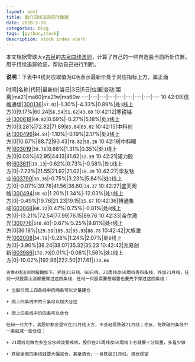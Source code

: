 ```yaml
---
layout: post
title: 股价四线法则实时数据
date: 2020-5-10
categories: blog
tags: [python,stock]
description: stock index alert
---
```



本文根据雪球大v[古泉](https://xueqiu.com/u/7148646888)的[古泉四线法则](https://xueqiu.com/7148646888/130498192)，计算了自己的一些自选股当前所处位置，用于持续追踪验证，帮助自己进行判断。

**说明**：下表中4线对应取值为`红色`表示最新价处于对应指标上方，属正面

时间|名称|代码|最新价|当日|3日|5日|位置|变动|距离|ma21|ma60|ma21w|ma60w
---|---|---|---|---|---|---|---|---
10:42:09|信维通信|[300136](https://xueqiu.com/S/SZ300136)|`57.02`|-1.30%|-4.33%|0.89%|处`3`线上方|0|9.17%|60.24|`56.54`|`51.62`|`43.60`
10:42:12|寒锐钴业|[300618](https://xueqiu.com/S/SZ300618)|`69.82`|0.69%|-0.27%|5.18%|处`2`线上方|0|3.28%|72.82|71.89|`63.84`|`63.02`
10:42:15|中科创达|[300496](https://xueqiu.com/S/SZ300496)|`84.84`|-1.10%|-0.19%|2.17%|处`2`线上方|0|10.67%|88.72|90.43|`78.82`|`58.26`
10:42:19|中科曙光|[603019](https://xueqiu.com/S/SH603019)|`39.76`|0.68%|1.31%|0.35%|处`1`线上方|0|0.03%|42.95|44.13|41.62|`32.59`
10:42:21|诺力股份|[603611](https://xueqiu.com/S/SH603611)|`19.13`|-0.62%|0.73%|-0.58%|处`1`线上方|0|-7.23%|21.55|21.92|21.02|`18.39`
10:42:27|华友钴业|[603799](https://xueqiu.com/S/SH603799)|`38.36`|-0.75%|3.23%|5.84%|处`1`线上方|0|-0.07%|39.78|41.56|38.60|`34.37`
10:42:27|盛天网络|[300494](https://xueqiu.com/S/SZ300494)|`18.62`|1.20%|1.34%|-12.03%|处`1`线上方|0|-0.49%|19.76|21.23|19.15|`15.67`
10:42:36|博通集成|[603068](https://xueqiu.com/S/SH603068)|`68.22`|0.47%|0.75%|-0.81%|处`0`线上方|0|-13.21%|72.54|77.99|76.15|89.76
10:42:33|帝尔激光|[300776](https://xueqiu.com/S/SZ300776)|`140.03`|-0.67%|5.25%|9.81%|处`4`线上方|0|36.18%|`129.59`|`105.32`|`95.93`|`88.78`
10:42:42|大族激光|[002008](https://xueqiu.com/S/SZ002008)|`34.78`|-0.26%|1.24%|2.07%|处`0`线上方|0|-3.90%|36.24|38.07|35.32|35.23
10:42:42|兆易创新|[603986](https://xueqiu.com/S/SH603986)|`178.79`|0.01%|-0.06%|1.56%|处`1`线上方|0|-10.02%|192.96|222.50|217.61|`170.66`

```
古泉4线法则的精髓如下。抓住21日线、60日线、21周线及60周线等四条线，外加21月线，任何一只股票上涨都要穿过这四条线，任何一只股票要想爆雷也要先下穿过这四条线：

+ 当股价爬上四条线中的两条可以少量建仓

+ 爬上四条线中的三条可以加大仓位

+ 爬上四条线中的四条可以全仓

任何一只大牛，其股价都会坚守在21月线上方，不会轻易跌破21月线；相反，每跌破四条线中一条就减一些仓位：

+ 21周线可做为多空分水岭及警戒线，股价在21周线及60周线下方就要十分慎重，多看少做

+ 跌破全部四条线就要大幅减仓，甚至清仓，一旦跌破21月线，清仓观望
```